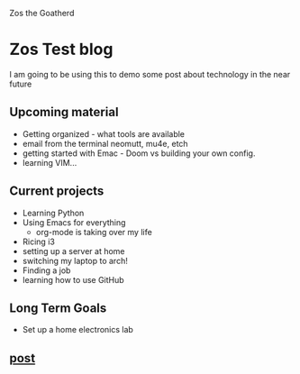 Zos the Goatherd

# Zos Test blog
  I am going to be using this to demo some post about technology in the near future
  
## Upcoming material
* Getting organized - what tools are available
* email from the terminal neomutt, mu4e, etch
* getting started with Emac - Doom vs building your own config. 
* learning VIM...

## Current projects
* Learning Python
* Using Emacs for everything
  * org-mode is taking over my life
* Ricing i3
* setting up a server at home
* switching my laptop to arch!
* Finding a job
* learning how to use GitHub

## Long Term Goals
* Set up a home electronics lab

## [post](_posts/2020-11-03-first-post.md)
